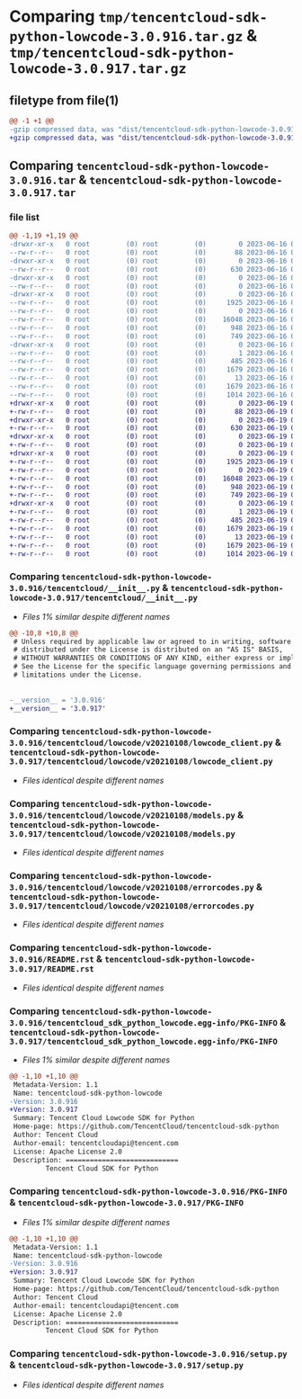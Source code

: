 # Comparing `tmp/tencentcloud-sdk-python-lowcode-3.0.916.tar.gz` & `tmp/tencentcloud-sdk-python-lowcode-3.0.917.tar.gz`

## filetype from file(1)

```diff
@@ -1 +1 @@
-gzip compressed data, was "dist/tencentcloud-sdk-python-lowcode-3.0.916.tar", last modified: Fri Jun 16 00:36:56 2023, max compression
+gzip compressed data, was "dist/tencentcloud-sdk-python-lowcode-3.0.917.tar", last modified: Mon Jun 19 00:28:41 2023, max compression
```

## Comparing `tencentcloud-sdk-python-lowcode-3.0.916.tar` & `tencentcloud-sdk-python-lowcode-3.0.917.tar`

### file list

```diff
@@ -1,19 +1,19 @@
-drwxr-xr-x   0 root         (0) root         (0)        0 2023-06-16 00:36:56.000000 tencentcloud-sdk-python-lowcode-3.0.916/
--rw-r--r--   0 root         (0) root         (0)       88 2023-06-16 00:36:56.000000 tencentcloud-sdk-python-lowcode-3.0.916/setup.cfg
-drwxr-xr-x   0 root         (0) root         (0)        0 2023-06-16 00:36:56.000000 tencentcloud-sdk-python-lowcode-3.0.916/tencentcloud/
--rw-r--r--   0 root         (0) root         (0)      630 2023-06-16 00:36:56.000000 tencentcloud-sdk-python-lowcode-3.0.916/tencentcloud/__init__.py
-drwxr-xr-x   0 root         (0) root         (0)        0 2023-06-16 00:36:56.000000 tencentcloud-sdk-python-lowcode-3.0.916/tencentcloud/lowcode/
--rw-r--r--   0 root         (0) root         (0)        0 2023-06-16 00:36:56.000000 tencentcloud-sdk-python-lowcode-3.0.916/tencentcloud/lowcode/__init__.py
-drwxr-xr-x   0 root         (0) root         (0)        0 2023-06-16 00:36:56.000000 tencentcloud-sdk-python-lowcode-3.0.916/tencentcloud/lowcode/v20210108/
--rw-r--r--   0 root         (0) root         (0)     1925 2023-06-16 00:36:56.000000 tencentcloud-sdk-python-lowcode-3.0.916/tencentcloud/lowcode/v20210108/lowcode_client.py
--rw-r--r--   0 root         (0) root         (0)        0 2023-06-16 00:36:56.000000 tencentcloud-sdk-python-lowcode-3.0.916/tencentcloud/lowcode/v20210108/__init__.py
--rw-r--r--   0 root         (0) root         (0)    16048 2023-06-16 00:36:56.000000 tencentcloud-sdk-python-lowcode-3.0.916/tencentcloud/lowcode/v20210108/models.py
--rw-r--r--   0 root         (0) root         (0)      948 2023-06-16 00:36:56.000000 tencentcloud-sdk-python-lowcode-3.0.916/tencentcloud/lowcode/v20210108/errorcodes.py
--rw-r--r--   0 root         (0) root         (0)      749 2023-06-16 00:36:56.000000 tencentcloud-sdk-python-lowcode-3.0.916/README.rst
-drwxr-xr-x   0 root         (0) root         (0)        0 2023-06-16 00:36:56.000000 tencentcloud-sdk-python-lowcode-3.0.916/tencentcloud_sdk_python_lowcode.egg-info/
--rw-r--r--   0 root         (0) root         (0)        1 2023-06-16 00:36:56.000000 tencentcloud-sdk-python-lowcode-3.0.916/tencentcloud_sdk_python_lowcode.egg-info/dependency_links.txt
--rw-r--r--   0 root         (0) root         (0)      485 2023-06-16 00:36:56.000000 tencentcloud-sdk-python-lowcode-3.0.916/tencentcloud_sdk_python_lowcode.egg-info/SOURCES.txt
--rw-r--r--   0 root         (0) root         (0)     1679 2023-06-16 00:36:56.000000 tencentcloud-sdk-python-lowcode-3.0.916/tencentcloud_sdk_python_lowcode.egg-info/PKG-INFO
--rw-r--r--   0 root         (0) root         (0)       13 2023-06-16 00:36:56.000000 tencentcloud-sdk-python-lowcode-3.0.916/tencentcloud_sdk_python_lowcode.egg-info/top_level.txt
--rw-r--r--   0 root         (0) root         (0)     1679 2023-06-16 00:36:56.000000 tencentcloud-sdk-python-lowcode-3.0.916/PKG-INFO
--rw-r--r--   0 root         (0) root         (0)     1014 2023-06-16 00:36:56.000000 tencentcloud-sdk-python-lowcode-3.0.916/setup.py
+drwxr-xr-x   0 root         (0) root         (0)        0 2023-06-19 00:28:41.000000 tencentcloud-sdk-python-lowcode-3.0.917/
+-rw-r--r--   0 root         (0) root         (0)       88 2023-06-19 00:28:41.000000 tencentcloud-sdk-python-lowcode-3.0.917/setup.cfg
+drwxr-xr-x   0 root         (0) root         (0)        0 2023-06-19 00:28:41.000000 tencentcloud-sdk-python-lowcode-3.0.917/tencentcloud/
+-rw-r--r--   0 root         (0) root         (0)      630 2023-06-19 00:28:40.000000 tencentcloud-sdk-python-lowcode-3.0.917/tencentcloud/__init__.py
+drwxr-xr-x   0 root         (0) root         (0)        0 2023-06-19 00:28:41.000000 tencentcloud-sdk-python-lowcode-3.0.917/tencentcloud/lowcode/
+-rw-r--r--   0 root         (0) root         (0)        0 2023-06-19 00:28:40.000000 tencentcloud-sdk-python-lowcode-3.0.917/tencentcloud/lowcode/__init__.py
+drwxr-xr-x   0 root         (0) root         (0)        0 2023-06-19 00:28:41.000000 tencentcloud-sdk-python-lowcode-3.0.917/tencentcloud/lowcode/v20210108/
+-rw-r--r--   0 root         (0) root         (0)     1925 2023-06-19 00:28:40.000000 tencentcloud-sdk-python-lowcode-3.0.917/tencentcloud/lowcode/v20210108/lowcode_client.py
+-rw-r--r--   0 root         (0) root         (0)        0 2023-06-19 00:28:40.000000 tencentcloud-sdk-python-lowcode-3.0.917/tencentcloud/lowcode/v20210108/__init__.py
+-rw-r--r--   0 root         (0) root         (0)    16048 2023-06-19 00:28:40.000000 tencentcloud-sdk-python-lowcode-3.0.917/tencentcloud/lowcode/v20210108/models.py
+-rw-r--r--   0 root         (0) root         (0)      948 2023-06-19 00:28:40.000000 tencentcloud-sdk-python-lowcode-3.0.917/tencentcloud/lowcode/v20210108/errorcodes.py
+-rw-r--r--   0 root         (0) root         (0)      749 2023-06-19 00:28:40.000000 tencentcloud-sdk-python-lowcode-3.0.917/README.rst
+drwxr-xr-x   0 root         (0) root         (0)        0 2023-06-19 00:28:41.000000 tencentcloud-sdk-python-lowcode-3.0.917/tencentcloud_sdk_python_lowcode.egg-info/
+-rw-r--r--   0 root         (0) root         (0)        1 2023-06-19 00:28:41.000000 tencentcloud-sdk-python-lowcode-3.0.917/tencentcloud_sdk_python_lowcode.egg-info/dependency_links.txt
+-rw-r--r--   0 root         (0) root         (0)      485 2023-06-19 00:28:41.000000 tencentcloud-sdk-python-lowcode-3.0.917/tencentcloud_sdk_python_lowcode.egg-info/SOURCES.txt
+-rw-r--r--   0 root         (0) root         (0)     1679 2023-06-19 00:28:41.000000 tencentcloud-sdk-python-lowcode-3.0.917/tencentcloud_sdk_python_lowcode.egg-info/PKG-INFO
+-rw-r--r--   0 root         (0) root         (0)       13 2023-06-19 00:28:41.000000 tencentcloud-sdk-python-lowcode-3.0.917/tencentcloud_sdk_python_lowcode.egg-info/top_level.txt
+-rw-r--r--   0 root         (0) root         (0)     1679 2023-06-19 00:28:41.000000 tencentcloud-sdk-python-lowcode-3.0.917/PKG-INFO
+-rw-r--r--   0 root         (0) root         (0)     1014 2023-06-19 00:28:40.000000 tencentcloud-sdk-python-lowcode-3.0.917/setup.py
```

### Comparing `tencentcloud-sdk-python-lowcode-3.0.916/tencentcloud/__init__.py` & `tencentcloud-sdk-python-lowcode-3.0.917/tencentcloud/__init__.py`

 * *Files 1% similar despite different names*

```diff
@@ -10,8 +10,8 @@
 # Unless required by applicable law or agreed to in writing, software
 # distributed under the License is distributed on an "AS IS" BASIS,
 # WITHOUT WARRANTIES OR CONDITIONS OF ANY KIND, either express or implied.
 # See the License for the specific language governing permissions and
 # limitations under the License.
 
 
-__version__ = '3.0.916'
+__version__ = '3.0.917'
```

### Comparing `tencentcloud-sdk-python-lowcode-3.0.916/tencentcloud/lowcode/v20210108/lowcode_client.py` & `tencentcloud-sdk-python-lowcode-3.0.917/tencentcloud/lowcode/v20210108/lowcode_client.py`

 * *Files identical despite different names*

### Comparing `tencentcloud-sdk-python-lowcode-3.0.916/tencentcloud/lowcode/v20210108/models.py` & `tencentcloud-sdk-python-lowcode-3.0.917/tencentcloud/lowcode/v20210108/models.py`

 * *Files identical despite different names*

### Comparing `tencentcloud-sdk-python-lowcode-3.0.916/tencentcloud/lowcode/v20210108/errorcodes.py` & `tencentcloud-sdk-python-lowcode-3.0.917/tencentcloud/lowcode/v20210108/errorcodes.py`

 * *Files identical despite different names*

### Comparing `tencentcloud-sdk-python-lowcode-3.0.916/README.rst` & `tencentcloud-sdk-python-lowcode-3.0.917/README.rst`

 * *Files identical despite different names*

### Comparing `tencentcloud-sdk-python-lowcode-3.0.916/tencentcloud_sdk_python_lowcode.egg-info/PKG-INFO` & `tencentcloud-sdk-python-lowcode-3.0.917/tencentcloud_sdk_python_lowcode.egg-info/PKG-INFO`

 * *Files 1% similar despite different names*

```diff
@@ -1,10 +1,10 @@
 Metadata-Version: 1.1
 Name: tencentcloud-sdk-python-lowcode
-Version: 3.0.916
+Version: 3.0.917
 Summary: Tencent Cloud Lowcode SDK for Python
 Home-page: https://github.com/TencentCloud/tencentcloud-sdk-python
 Author: Tencent Cloud
 Author-email: tencentcloudapi@tencent.com
 License: Apache License 2.0
 Description: ============================
         Tencent Cloud SDK for Python
```

### Comparing `tencentcloud-sdk-python-lowcode-3.0.916/PKG-INFO` & `tencentcloud-sdk-python-lowcode-3.0.917/PKG-INFO`

 * *Files 1% similar despite different names*

```diff
@@ -1,10 +1,10 @@
 Metadata-Version: 1.1
 Name: tencentcloud-sdk-python-lowcode
-Version: 3.0.916
+Version: 3.0.917
 Summary: Tencent Cloud Lowcode SDK for Python
 Home-page: https://github.com/TencentCloud/tencentcloud-sdk-python
 Author: Tencent Cloud
 Author-email: tencentcloudapi@tencent.com
 License: Apache License 2.0
 Description: ============================
         Tencent Cloud SDK for Python
```

### Comparing `tencentcloud-sdk-python-lowcode-3.0.916/setup.py` & `tencentcloud-sdk-python-lowcode-3.0.917/setup.py`

 * *Files identical despite different names*

